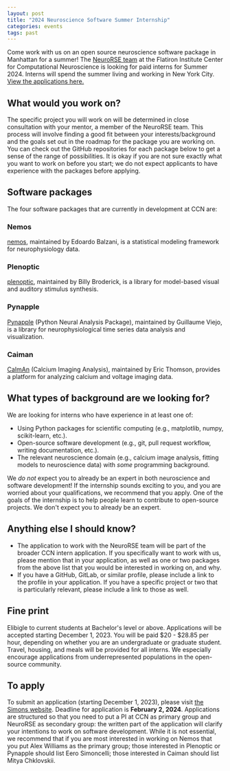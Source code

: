 ```yaml
---
layout: post
title: "2024 Neuroscience Software Summer Internship"
categories: events
tags: past
---
```


Come work with us on an open source neuroscience software package in Manhattan for a summer! The  [NeuroRSE team](https://neurorse.flatironinstitute.org/) at the Flatiron Institute Center for Computational Neuroscience is looking for paid interns for Summer 2024. Interns will spend the summer living and working in New York City. [View the applications here.](https://apply.interfolio.com/137388)

## What would you work on?
The specific project you will work on will be determined in close consultation with your mentor, a member of the NeuroRSE team. This process will involve finding a good fit between your interests/background and the goals set out in the roadmap for the package you are working on. You can check out the GitHub repositories for each package below to get a sense of the range of possibilities. It is okay if you are not sure exactly what you want to work on before you start; we do not expect applicants to have experience with the packages before applying. 

## Software packages
The four software packages that are currently in development at CCN are: 

### Nemos
[nemos](https://github.com/flatironinstitute/nemos), maintained by Edoardo Balzani, is a statistical modeling framework for neurophysiology data. 

### Plenoptic
[plenoptic](https://github.com/LabForComputationalVision/plenoptic), maintained by Billy Broderick, is a library for model-based visual and auditory stimulus synthesis. 

### Pynapple
[Pynapple](https://github.com/pynapple-org/pynapple) (Python Neural Analysis Package), maintained by Guillaume Viejo, is a library for neurophysiological time series data analysis and visualization. 

### Caiman
[CaImAn](https://github.com/flatironinstitute/CaImAn) (Calcium Imaging Analysis), maintained by Eric Thomson, provides a platform for analyzing calcium and voltage imaging data. 

## What types of background are we looking for?
We are looking for interns who have experience in at least one of: 

- Using Python packages for scientific computing (e.g., matplotlib, numpy, scikit-learn, etc.).
- Open-source software development (e.g., git, pull request workflow, writing documentation, etc.).
- The relevant neuroscience domain (e.g., calcium image analysis, fitting models to neuroscience data) with *some* programming background.

We *do not* expect you to already be an expert in both neuroscience and software development! If the internship sounds exciting to you, and you are worried about your qualifications, we recommend that you apply. One of the goals of the internship is to help people learn to contribute to open-source projects. We don't expect you to already be an expert. 

## Anything else I should know?
- The application to work with the NeuroRSE team will be part of the broader CCN intern application. If you specifically want to work with us, please mention that in your application, as well as one or two packages from the above list that you would be interested in working on, and why.
- If you have a GitHub, GitLab, or similar profile, please include a link to the profile in your application. If you have a specific project or two that is particularly relevant, please include a link to those as well.

## Fine print
Elibigle to current students at Bachelor's level or above. Applications will be accepted starting December 1, 2023. You will be paid $20 - $28.85 per hour, depending on whether you are an undergraduate or graduate student. Travel, housing, and meals will be provided for all interns. We especially encourage applications from underrepresented populations in the open-source community. 

## To apply
To submit an application (starting December 1, 2023), please visit [the Simons website](https://apply.interfolio.com/137388). Deadline for application is **February 2, 2024**. Applications are structured so that you need to put a PI at CCN as primary group and NeuroRSE as secondary group: the written part of the application will clarify your intentions to work on software development. While it is not essential, we recommend that if you are most interested in working on Nemos that you put Alex Williams as the primary group; those interested in Plenoptic or Pynapple should list Eero Simoncelli; those interested in Caiman should list Mitya Chklovskii. 
